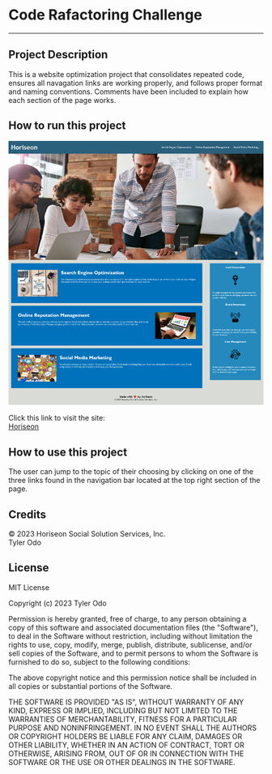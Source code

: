 
# Code Rafactoring Challenge

___

## Project Description

This is a website optimization project that consolidates repeated code, ensures all navagation links are working properly, and follows proper format and naming conventions. Comments have been included to explain how each section of the page works.

## How to run this project

![Horiseon home page](./assets/images/horiseon-home-page.png)

Click this link to visit the site:  
[Horiseon](https://kiyodosan.github.io/UCI-BOOTCAMP-WEEK-1-CODE-REFACTORING/)

## How to use this project

The user can jump to the topic of their choosing by clicking on one of the three links found in the navigation bar located at the top right section of the page.

## Credits

&copy; 2023 Horiseon Social Solution Services, Inc.  
Tyler Odo

## License

MIT License

Copyright (c) 2023 Tyler Odo

Permission is hereby granted, free of charge, to any person obtaining a copy
of this software and associated documentation files (the "Software"), to deal
in the Software without restriction, including without limitation the rights
to use, copy, modify, merge, publish, distribute, sublicense, and/or sell
copies of the Software, and to permit persons to whom the Software is
furnished to do so, subject to the following conditions:

The above copyright notice and this permission notice shall be included in all
copies or substantial portions of the Software.

THE SOFTWARE IS PROVIDED "AS IS", WITHOUT WARRANTY OF ANY KIND, EXPRESS OR
IMPLIED, INCLUDING BUT NOT LIMITED TO THE WARRANTIES OF MERCHANTABILITY,
FITNESS FOR A PARTICULAR PURPOSE AND NONINFRINGEMENT. IN NO EVENT SHALL THE
AUTHORS OR COPYRIGHT HOLDERS BE LIABLE FOR ANY CLAIM, DAMAGES OR OTHER
LIABILITY, WHETHER IN AN ACTION OF CONTRACT, TORT OR OTHERWISE, ARISING FROM,
OUT OF OR IN CONNECTION WITH THE SOFTWARE OR THE USE OR OTHER DEALINGS IN THE
SOFTWARE.